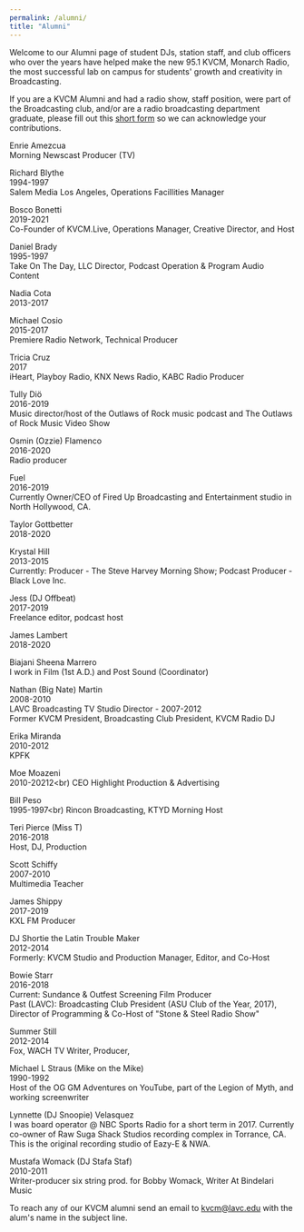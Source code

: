 ```yaml
---
permalink: /alumni/
title: "Alumni"
---
```


Welcome to our Alumni page of student DJs, station staff, and club officers who over the years have helped make the new 95.1 KVCM, Monarch Radio, the most successful lab on campus for students' growth and creativity in Broadcasting.

If you are a KVCM Alumni and had a radio show, staff position, were part of the Broadcasting club, and/or are a radio broadcasting department graduate, please fill out this <a href="https://forms.gle/m118i8NLmyNSYZ9f8">short form</a> so we can acknowledge your contributions.

Enrie Amezcua<br>
Morning Newscast Producer (TV)

Richard Blythe<br>
1994-1997<br>
Salem Media Los Angeles, Operations Facillities Manager

Bosco Bonetti<br>
2019-2021<br>
Co-Founder of KVCM.Live, Operations Manager, Creative Director, and Host

Daniel Brady<br>
1995-1997<br>
Take On The Day, LLC Director, Podcast Operation & Program Audio Content

Nadia Cota<br>
2013-2017

Michael Cosio<br>
2015-2017<br>
Premiere Radio Network, Technical Producer

Tricia Cruz<br>
2017<br>
iHeart, Playboy Radio, KNX News Radio, KABC Radio Producer

Tully Diö<br>
2016-2019<br>
Music director/host of the Outlaws of Rock music podcast and The Outlaws of Rock Music Video Show

Osmin (Ozzie) Flamenco<br>
2016-2020<br>
Radio producer

Fuel<br>
2016-2019<br>
Currently Owner/CEO of Fired Up Broadcasting and Entertainment studio in North Hollywood, CA.

Taylor Gottbetter<br>
2018-2020

Krystal Hill<br>
2013-2015<br>
Currently: Producer - The Steve Harvey Morning Show; Podcast Producer - Black Love Inc.

Jess (DJ Offbeat)<br>
2017-2019<br>
Freelance editor, podcast host

James Lambert<br>
2018-2020

Biajani Sheena Marrero<br>
I work in Film (1st A.D.) and Post Sound (Coordinator)

Nathan (Big Nate) Martin<br>
2008-2010<br>
LAVC Broadcasting TV Studio Director - 2007-2012<br>
Former KVCM President, Broadcasting Club President, KVCM Radio DJ

Erika Miranda<br>
2010-2012<br>
KPFK

Moe Moazeni<br>
2010-20212<br)
CEO Highlight Production & Advertising

Bill Peso<br>
1995-1997<br)
Rincon Broadcasting, KTYD Morning Host

Teri Pierce (Miss T)<br>
2016-2018<br>
Host, DJ, Production

Scott Schiffy<br>
2007-2010<br>
Multimedia Teacher

James Shippy<br>
2017-2019<br>
KXL FM Producer

DJ Shortie the Latin Trouble Maker<br>
2012-2014<br>
Formerly: KVCM Studio and Production Manager, Editor, and Co-Host

Bowie Starr<br>
2016-2018<br>
Current: Sundance & Outfest Screening Film Producer<br>
Past (LAVC): Broadcasting Club President (ASU Club of the Year, 2017), Director of Programming & Co-Host of "Stone & Steel Radio Show"

Summer Still<br>
2012-2014<br>
Fox, WACH TV Writer, Producer, 

Michael L Straus (Mike on the Mike)<br>
1990-1992<br>
Host of the OG GM Adventures on YouTube, part of the Legion of Myth, and working screenwriter

Lynnette (DJ Snoopie) Velasquez<br>
I was board operator @ NBC Sports Radio for a short term in 2017. Currently co-owner of Raw Suga Shack Studios recording complex in Torrance, CA. This is the original recording studio of Eazy-E & NWA.

Mustafa Womack (DJ Stafa Staf)<br>
2010-2011<br>
Writer-producer six string prod. for Bobby Womack, Writer At Bindelari Music

To reach any of our KVCM alumni send an email to <a href="mailto:kvcm@lavc.edu">kvcm@lavc.edu</a> with the alum's name in the subject line.

